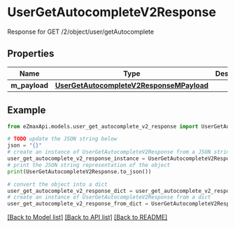 # UserGetAutocompleteV2Response

Response for GET /2/object/user/getAutocomplete

## Properties

Name | Type | Description | Notes
------------ | ------------- | ------------- | -------------
**m_payload** | [**UserGetAutocompleteV2ResponseMPayload**](UserGetAutocompleteV2ResponseMPayload.md) |  | 

## Example

```python
from eZmaxApi.models.user_get_autocomplete_v2_response import UserGetAutocompleteV2Response

# TODO update the JSON string below
json = "{}"
# create an instance of UserGetAutocompleteV2Response from a JSON string
user_get_autocomplete_v2_response_instance = UserGetAutocompleteV2Response.from_json(json)
# print the JSON string representation of the object
print(UserGetAutocompleteV2Response.to_json())

# convert the object into a dict
user_get_autocomplete_v2_response_dict = user_get_autocomplete_v2_response_instance.to_dict()
# create an instance of UserGetAutocompleteV2Response from a dict
user_get_autocomplete_v2_response_from_dict = UserGetAutocompleteV2Response.from_dict(user_get_autocomplete_v2_response_dict)
```
[[Back to Model list]](../README.md#documentation-for-models) [[Back to API list]](../README.md#documentation-for-api-endpoints) [[Back to README]](../README.md)


